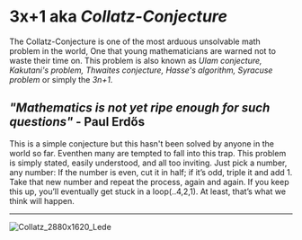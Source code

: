 # 3x+1 aka *Collatz-Conjecture*

The Collatz-Conjecture is one of the most arduous unsolvable math problem in the world, One that young mathematicians are warned not to waste their time on.
This problem is also known as _Ulam conjecture,  Kakutani's problem, Thwaites conjecture, Hasse's algorithm, Syracuse problem_ or simply the _3n+1_.

**_"Mathematics is not yet ripe enough for such questions"_** - Paul Erdős
---
This is a simple conjecture but this hasn't been solved by anyone in the world so far. Eventhen many are tempted to fall into this trap.
This problem is simply stated, easily understood, and all too inviting. Just pick a number, any number: If the number is even, cut it in half; if it’s odd, triple it and add 1. Take that new number and repeat the process, again and again. If you keep this up, you’ll eventually get stuck in a loop(..4,2,1). At least, that’s what we think will happen.

---
![Collatz_2880x1620_Lede](https://user-images.githubusercontent.com/79180908/231666072-3e87b0f2-aa2f-4d53-9f2d-372308b3767e.jpg)

